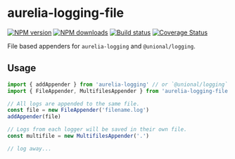 # aurelia-logging-file

[![NPM version][npm-image]][npm-url]
[![NPM downloads][downloads-image]][downloads-url]
[![Build status][travis-image]][travis-url]
[![Coverage Status][coveralls-image]][coveralls-url]

File based appenders for `aurelia-logging` and `@unional/logging`.

## Usage

```js
import { addAppender } from 'aurelia-logging' // or `@unional/logging`
import { FileAppender, MultifilesAppender } from 'aurelia-logging-file'

// All logs are appended to the same file.
const file = new FileAppender('filename.log')
addAppender(file)

// Logs from each logger will be saved in their own file.
const multifile = new MultifilesAppender('.')

// log away...
```

[npm-image]: https://img.shields.io/npm/v/aurelia-logging-file.svg?style=flat
[npm-url]: https://npmjs.org/package/aurelia-logging-file
[downloads-image]: https://img.shields.io/npm/dm/aurelia-logging-file.svg?style=flat
[downloads-url]: https://npmjs.org/package/aurelia-logging-file
[travis-image]: https://img.shields.io/travis/unional/logging/master.svg?style=flat
[travis-url]: https://travis-ci.org/unional/logging?branch=master
[coveralls-image]: https://coveralls.io/repos/github/unional/logging/badge.svg
[coveralls-url]: https://coveralls.io/github/unional/logging
